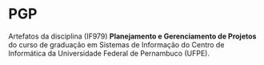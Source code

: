 # PGP
Artefatos da disciplina (IF979) **Planejamento e Gerenciamento de Projetos** do curso de graduação em Sistemas de Informação do Centro de Informática da Universidade Federal de Pernambuco (UFPE).